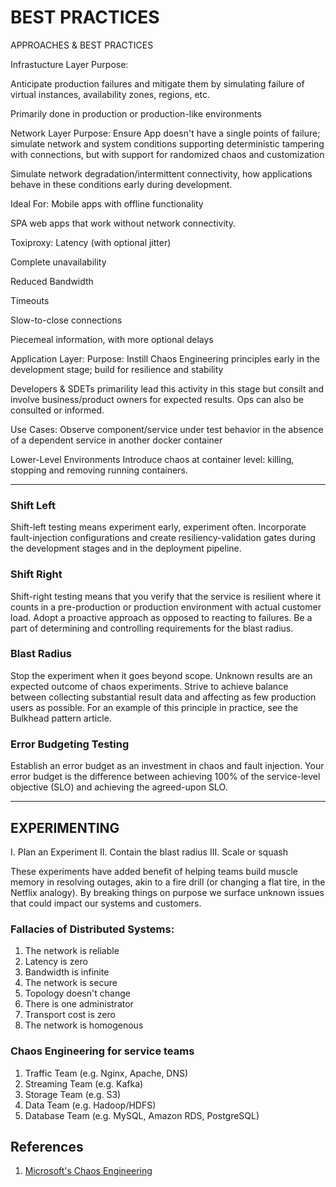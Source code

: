 
# BEST PRACTICES
APPROACHES & BEST PRACTICES

Infrastucture Layer
Purpose:

Anticipate production failures and mitigate them by simulating failure of virtual instances, availability zones, regions, etc.

Primarily done in production or production-like environments

Network Layer
Purpose:
Ensure App doesn't have a single points of failure; simulate network and system conditions supporting deterministic tampering with connections, but with support for randomized chaos and customization

Simulate network degradation/intermittent connectivity, how applications behave in these conditions early during development.

Ideal For:
Mobile apps with offline functionality

SPA web apps that work without network connectivity.

Toxiproxy:
Latency (with optional jitter)

Complete unavailability

Reduced Bandwidth

Timeouts

Slow-to-close connections

Piecemeal information, with more optional delays

Application Layer:
Purpose:
Instill Chaos Engineering principles early in the development stage; build for resilience and stability

Developers & SDETs primarility lead this activity in this stage but consilt and involve business/product owners for expected results. Ops can also be consulted or informed.

Use Cases:
Observe component/service under test behavior in the absence of a dependent service in another docker container

Lower-Level Environments
Introduce chaos at container level: killing, stopping and removing running containers.

__________
### Shift Left

Shift-left testing means experiment early, experiment often. Incorporate fault-injection configurations and create resiliency-validation gates during the development stages and in the deployment pipeline.

### Shift Right
Shift-right testing means that you verify that the service is resilient where it counts in a pre-production or production environment with actual customer load. Adopt a proactive approach as opposed to reacting to failures. Be a part of determining and controlling requirements for the blast radius.

### Blast Radius

Stop the experiment when it goes beyond scope. Unknown results are an expected outcome of chaos experiments. Strive to achieve balance between collecting substantial result data and affecting as few production users as possible. For an example of this principle in practice, see the Bulkhead pattern article.

### Error Budgeting Testing

Establish an error budget as an investment in chaos and fault injection. Your error budget is the difference between achieving 100% of the service-level objective (SLO) and achieving the agreed-upon SLO.

____

## EXPERIMENTING

I. Plan an Experiment
II. Contain the blast radius
III. Scale or squash

These experiments have added benefit of helping teams build muscle memory in resolving outages, akin to a fire drill (or changing a flat tire, in the Netflix analogy). By breaking things on purpose we surface unknown issues that could impact our systems and customers.

### Fallacies of Distributed Systems:
1. The network is reliable
2. Latency is zero
3. Bandwidth is infinite
4. The network is secure
5. Topology doesn't change
6. There is one administrator
7. Transport cost is zero
8. The network is homogenous

### Chaos Engineering for service teams

1. Traffic Team (e.g. Nginx, Apache, DNS)
2. Streaming Team (e.g. Kafka)
3. Storage Team (e.g. S3)
4. Data Team (e.g. Hadoop/HDFS)
5. Database Team (e.g. MySQL, Amazon RDS, PostgreSQL)



## References
1. [Microsoft's Chaos Engineering](https://docs.microsoft.com/en-us/azure/architecture/framework/resiliency/chaos-engineering)
